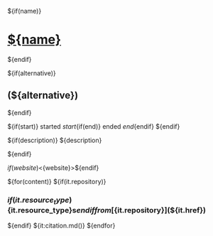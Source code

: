 
${if(name)}
# [${name}](./)
${endif}

${if(alternative)}
## (${alternative})
${endif}


${if(start)}
started ${start}${if(end)} ended ${end}${endif}
${endif}

${if(description)}
${description}

${endif}

${if(website)}<${website}>${endif}

${for(content)}
${if(it.repository)}

### ${if(it.resource_type)}${it.resource_type}s${endif} from [${it.repository}](${it.href})

${endif}
${it:citation.md()}
${endfor}


